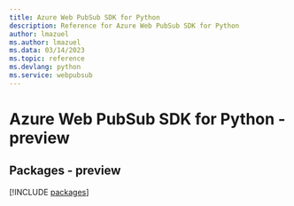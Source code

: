 ```yaml
---
title: Azure Web PubSub SDK for Python
description: Reference for Azure Web PubSub SDK for Python
author: lmazuel
ms.author: lmazuel
ms.data: 03/14/2023
ms.topic: reference
ms.devlang: python
ms.service: webpubsub
---
```

# Azure Web PubSub SDK for Python - preview
## Packages - preview
[!INCLUDE [packages](web-pubsub-index.md)]